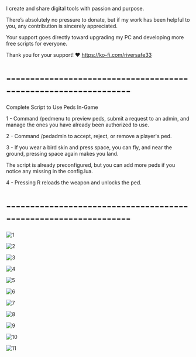 I create and share digital tools with passion and purpose.

There’s absolutely no pressure to donate, but if my work has been helpful to you, any contribution is sincerely appreciated.

Your support goes directly toward upgrading my PC and developing more free scripts for everyone.

Thank you for your support! ❤️ https://ko-fi.com/riversafe33

# ---------------------------------------------------------------- #

Complete Script to Use Peds In-Game

1 - Command /pedmenu to preview peds, submit a request to an admin, and manage the ones you have already been authorized to use.

2 - Command /pedadmin to accept, reject, or remove a player's ped.

3 - If you wear a bird skin and press space, you can fly, and near the ground, pressing space again makes you land.

The script is already preconfigured, but you can add more peds if you notice any missing in the config.lua.

4 - Pressing R reloads the weapon and unlocks the ped.

# ---------------------------------------------------------------- #

![1](https://github.com/user-attachments/assets/b3d04819-e4ca-4786-8722-12642eeba047)

![2](https://github.com/user-attachments/assets/8eb4cc2a-b4d5-4c7b-9b18-593dc7d7d0d4)

![3](https://github.com/user-attachments/assets/7a3c2745-6f87-4567-8f27-e51b05ca0d79)

![4](https://github.com/user-attachments/assets/c19c5d47-59f5-40c9-8509-472016427e70)

![5](https://github.com/user-attachments/assets/e4a655fc-601e-40fb-9f5a-5940e8a5f85b)

![6](https://github.com/user-attachments/assets/a29cffee-0ca0-441c-819d-a81ddcacee76)

![7](https://github.com/user-attachments/assets/9b251d56-44ac-4481-b4db-4713f9e03a69)

![8](https://github.com/user-attachments/assets/f77f94ae-51ac-4d28-bd6a-3335f24b2622)

![9](https://github.com/user-attachments/assets/7cc7de05-33ae-4de1-a1a5-94780bee2ebe)

![10](https://github.com/user-attachments/assets/36a2422b-6c9f-431e-98f5-35f540ed985d)

![11](https://github.com/user-attachments/assets/e37c4438-4d4f-49ef-8d5f-599fdee0f0da)
